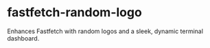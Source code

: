 # fastfetch-random-logo
Enhances Fastfetch with random logos and a sleek, dynamic terminal dashboard.
